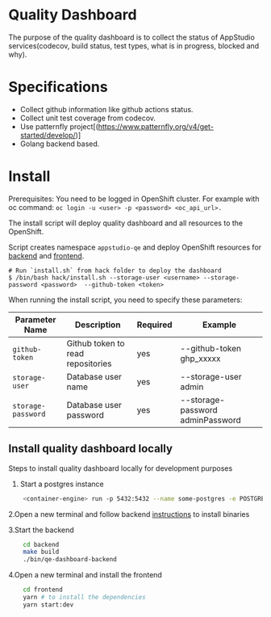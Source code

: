 # Quality Dashboard

The purpose of the quality dashboard is to collect the status of AppStudio services(codecov, build status, test types, what is in progress, blocked and why).
# Specifications

* Collect github information like github actions status.
* Collect unit test coverage from codecov.
* Use patternfly project[(https://www.patternfly.org/v4/get-started/develop/)]
* Golang backend based.

# Install
Prerequisites:
You need to be logged in OpenShift cluster.
For example with oc command: `oc login -u <user> -p <password> <oc_api_url>.`

The install script will deploy quality dashboard and all resources to the OpenShift.

Script creates namespace `appstudio-qe` and deploy OpenShift resources for [backend](https://github.com/redhat-appstudio/quality-dashboard/tree/main/backend/deploy/openshift) and [frontend](https://github.com/redhat-appstudio/quality-dashboard/tree/main/frontend/deploy/openshift).

```
# Run `install.sh` from hack folder to deploy the dashboard
$ /bin/bash hack/install.sh --storage-user <username> --storage-password <password>  --github-token <token>
```

When running the install script, you need to specify these parameters:

| Parameter Name | Description | Required | Example |
| -- | -- | -- | -- |
| `github-token` | Github token to read repositories | yes | --github-token ghp_xxxxx |
| `storage-user` | Database user name | yes | --storage-user admin |
| `storage-password` | Database user password | yes | --storage-password adminPassword |

## Install quality dashboard locally

Steps to install quality dashboard locally for development purposes

1. Start a postgres instance

```bash
    <container-engine> run -p 5432:5432 --name some-postgres -e POSTGRES_PASSWORD=postgres -d postgres # docker-engine is docker or podman
```

2.Open a new terminal and follow backend [instructions](./backend/README.md) to install binaries

3.Start the backend

```bash
    cd backend
    make build
    ./bin/qe-dashboard-backend
```

4.Open a new terminal and install the frontend

```bash
    cd frontend
    yarn # to install the dependencies
    yarn start:dev
```
